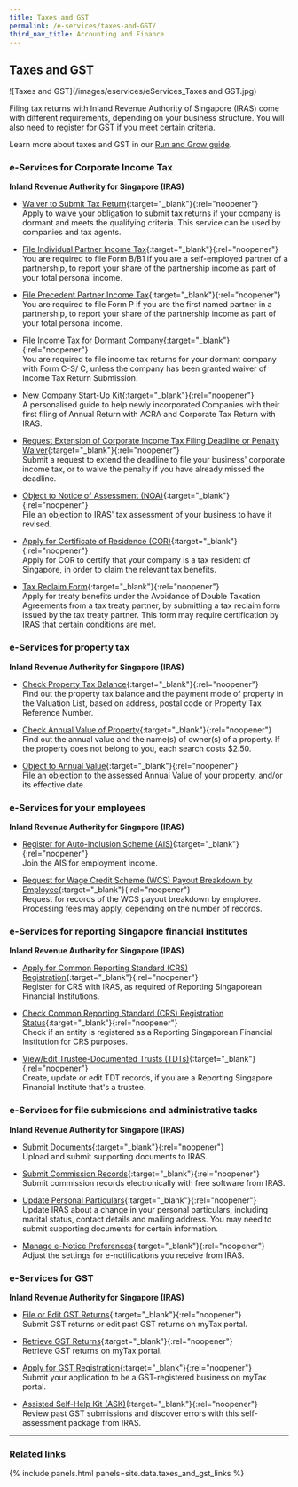 ```yaml
---
title: Taxes and GST
permalink: /e-services/taxes-and-GST/
third_nav_title: Accounting and Finance
---
```


## Taxes and GST

![Taxes and GST](/images/eservices/eServices_Taxes and GST.jpg)

Filing tax returns with Inland Revenue Authority of Singapore (IRAS) come with different requirements, depending on your business structure. You will also need to register for GST if you meet certain criteria.

Learn more about taxes and GST in our [Run and Grow guide](/run-and-grow/).

### e-Services for Corporate Income Tax

**Inland Revenue Authority for Singapore (IRAS)**

- [Waiver to Submit Tax Return](https://www.iras.gov.sg/taxes/corporate-income-tax/dormant-companies-or-companies-closing-down/dormant-companies#applying-for-a-waiver-to-file-form-c-s--form-c-s--lite---form-c){:target="_blank"}{:rel="noopener"}
  <br>Apply to waive your obligation to submit tax returns if your company is dormant and meets the qualifying criteria. This service can be used by companies and tax agents.

- [File Individual Partner Income Tax](https://www.iras.gov.sg/taxes/individual-income-tax/self-employed/understanding-self-employed-income-filing/filing-for-self-employed-income/filing-responsibilities-of-self-employed-persons-(including-individual-partners)){:target="_blank"}{:rel="noopener"}
  <br>You are required to file Form B/B1 if you are a self-employed partner of a partnership, to report your share of the partnership income as part of your total personal income.

- [File Precedent Partner Income Tax](https://www.iras.gov.sg/taxes/individual-income-tax/partnerships/new-to-partnerships/responsibilities-of-precedent-partners){:target="_blank"}{:rel="noopener"}
  <br>You are required to file Form P if you are the first named partner in a partnership, to report your share of the partnership income as part of your total personal income.

- [File Income Tax for Dormant Company](https://www.iras.gov.sg/taxes/corporate-income-tax/dormant-companies-or-companies-closing-down/dormant-companies){:target="_blank"}{:rel="noopener"}
  <br>You are required to file income tax returns for your dormant company with Form C-S/ C, unless the company has been granted waiver of Income Tax Return Submission.

- [New Company Start-Up Kit](https://www.iras.gov.sg/taxes/corporate-income-tax/basics-of-corporate-income-tax/new-company-start-up-kit){:target="_blank"}{:rel="noopener"}
  <br>A personalised guide to help newly incorporated Companies with their first filing of Annual Return with ACRA and Corporate Tax Return with IRAS.

- [Request Extension of Corporate Income Tax Filing Deadline or Penalty Waiver](https://mytax.iras.gov.sg/ESVWeb/default.aspx?target=MPORLoginSelection&returnUrl=target%3dMLateFilingPymtHome%26toLoginSelection%3dtrue/){:target="_blank"}{:rel="noopener"}
  <br>Submit a request to extend the deadline to file your business' corporate income tax, or to waive the penalty if you have already missed the deadline.

- [Object to Notice of Assessment (NOA)](https://www.iras.gov.sg/taxes/corporate-income-tax/form-c-s-form-c-s-(lite)-form-c-filing/after-filing-form-c-s-form-c-s-(lite)-form-c){:target="_blank"}{:rel="noopener"}
  <br>File an objection to IRAS' tax assessment of your business to have it revised.

- [Apply for Certificate of Residence (COR)](https://www.iras.gov.sg/taxes/corporate-income-tax/income-deductions-for-companies/companies-receiving-foreign-income/applying-for-a-certificate-of-residence-tax-reclaim-form){:target="_blank"}{:rel="noopener"}
  <br>Apply for COR to certify that your company is a tax resident of Singapore, in order to claim the relevant tax benefits.

- [Tax Reclaim Form](https://www.iras.gov.sg/taxes/corporate-income-tax/income-deductions-for-companies/companies-receiving-foreign-income/applying-for-a-certificate-of-residence-tax-reclaim-form/#title3){:target="_blank"}{:rel="noopener"}
  <br>Apply for treaty benefits under the Avoidance of Double Taxation Agreements from a tax treaty partner, by submitting a tax reclaim form issued by the tax treaty partner. This form may require certification by IRAS that certain conditions are met.

### e-Services for property tax

**Inland Revenue Authority for Singapore (IRAS)**

- [Check Property Tax Balance](https://mytax.iras.gov.sg/ESVWeb/default.aspx?target=MPTTaxBalListIntro){:target="_blank"}{:rel="noopener"}
  <br>Find out the property tax balance and the payment mode of property in the Valuation List, based on address, postal code or Property Tax Reference Number.

- [Check Annual Value of Property](https://mytax.iras.gov.sg/ESVWEB/default.aspx?target=PTEVLListIntro){:target="_blank"}{:rel="noopener"}
  <br>Find out the annual value and the name(s) of owner(s) of a property. If the property does not belong to you, each search costs $2.50.

- [Object to Annual Value](https://www.iras.gov.sg/taxes/property-tax/property-owners/object-to-annual-value){:target="_blank"}{:rel="noopener"}
  <br>File an objection to the assessed Annual Value of your property, and/or its effective date.

### e-Services for your employees

**Inland Revenue Authority for Singapore (IRAS)**

- [Register for Auto-Inclusion Scheme (AIS)](https://www.iras.gov.sg/taxes/individual-income-tax/employers/auto-inclusion-scheme-(ais)-for-employment-income/join-the-auto-inclusion-scheme-(ais)-for-employment-income){:target="_blank"}{:rel="noopener"}
  <br>Join the AIS for employment income.

- [Request for Wage Credit Scheme (WCS) Payout Breakdown by Employee](https://mytax.iras.gov.sg/ESVWeb/default.aspx?target=EmployerBreakdownRequest){:target="_blank"}{:rel="noopener"}
  <br>Request for records of the WCS payout breakdown by employee. Processing fees may apply, depending on the number of records.

### e-Services for reporting Singapore financial institutes

**Inland Revenue Authority for Singapore (IRAS)**

- [Apply for Common Reporting Standard (CRS) Registration](https://mytax.iras.gov.sg/ESVweb/default.aspx?target=MAEOIRgstQn1){:target="_blank"}{:rel="noopener"}
  <br>Register for CRS with IRAS, as required of Reporting Singaporean Financial Institutions.

- [Check Common Reporting Standard (CRS) Registration Status](https://mytax.iras.gov.sg/ESVweb/default.aspx?target=MCRSRgststatusquery){:target="_blank"}{:rel="noopener"}
  <br>Check if an entity is registered as a Reporting Singaporean Financial Institution for CRS purposes.

- [View/Edit Trustee-Documented Trusts (TDTs)](https://www.iras.gov.sg/digital-services/automatic-exchange-of-information-(crs-and-fatca)){:target="_blank"}{:rel="noopener"}
  <br>Create, update or edit TDT records, if you are a Reporting Singapore Financial Institute that's a trustee.

### e-Services for file submissions and administrative tasks

**Inland Revenue Authority for Singapore (IRAS)**

- [Submit Documents](https://mytax.iras.gov.sg/ESVWeb/default.aspx){:target="_blank"}{:rel="noopener"}
  <br>Upload and submit supporting documents to IRAS.

- [Submit Commission Records](https://www.iras.gov.sg/digital-services/commission-paying-organisations/e-submission-of-commission/submit-commission-records){:target="_blank"}{:rel="noopener"}
  <br>Submit commission records electronically with free software from IRAS.

- [Update Personal Particulars](https://mytax.iras.gov.sg/ESVWeb/default.aspx){:target="_blank"}{:rel="noopener"}
  <br>Update IRAS about a change in your personal particulars, including marital status, contact details and mailing address. You may need to submit supporting documents for certain information.

- [Manage e-Notice Preferences](https://mytax.iras.gov.sg/ESVWeb/default.aspx){:target="_blank"}{:rel="noopener"}
  <br>Adjust the settings for e-notifications you receive from IRAS.

### e-Services for GST

**Inland Revenue Authority for Singapore (IRAS)**

- [File or Edit GST Returns](https://mytax.iras.gov.sg/ESVWeb/default.aspx){:target="_blank"}{:rel="noopener"}
  <br>Submit GST returns or edit past GST returns on myTax portal.

- [Retrieve GST Returns](https://mytax.iras.gov.sg/ESVWeb/default.aspx){:target="_blank"}{:rel="noopener"}
  <br>Retrieve GST returns on myTax portal.

- [Apply for GST Registration](https://mytax.iras.gov.sg/ESVWeb/default.aspx){:target="_blank"}{:rel="noopener"}
  <br>Submit your application to be a GST-registered business on myTax portal.

- [Assisted Self-Help Kit (ASK)](https://www.iras.gov.sg/taxes/goods-services-tax-(gst)/getting-it-right/voluntary-compliance-initiatives/assisted-self-help-kit-(ask)){:target="_blank"}{:rel="noopener"}
  <br>Review past GST submissions and discover errors with this self-assessment package from IRAS.

---

### Related links

{% include panels.html panels=site.data.taxes_and_gst_links %}
